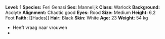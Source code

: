 **Level:** 1
**Species:** Feri Genasi
**Sex:** Mannelijk
**Class:** Warlock
**Background:** Acolyte
**Alignment:** Chaotic good
**Eyes:** Rood
**Size:** Medium
**Height:** 6,2 Foot
**Faith:** [[Hades]]
**Hair:** Black
**Skin:** White
**Age:** 23
**Weight:** 54 kg

- Heeft vraag naar vrouwen
- 

